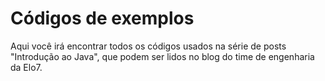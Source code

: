 # Códigos de exemplos

Aqui você irá encontrar todos os códigos usados na série de posts "Introdução ao Java", que podem ser lidos no blog do time de engenharia da Elo7. 
